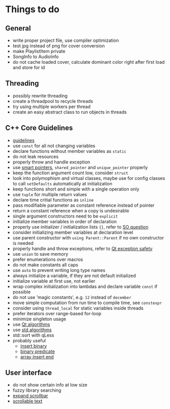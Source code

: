 # Things to do

## General
- write proper project file, use compiler optimization
- test jpg instead of png for cover conversion
- make PlaylistItem private
- SongInfo to AudioInfo
- do not cache loaded cover, calculate dominant color right after first load and store for id

## Threading
- possibly rewrite threading
- create a threadpool to recycle threads
- try using multiple workers per thread
- create an easy abstract class to run objects in threads

## C++ Core Guidelines
- [guidelines](https://github.com/isocpp/CppCoreGuidelines)
- use `const` for all not changing variables
- declare functions without member variables as `static`
- do not leak resources
- properly throw and handle exception
- use [smart pointers](https://stackoverflow.com/a/5026705), `shared_pointer` and `unique_pointer` properly
- keep the function argument count low, consider `struct`
- look into polymophism and virtual classes, maybe use for config classes to call `setDefaults` automatically at initialization
- keep functions short and simple with a single operation only
- use `tuple` for multiple return values
- declare time critial functions as `inline`
- pass modifiable parameter as constant reference instead of pointer
- return a constant reference when a copy is undesirable
- single argument constructors need to be `explicit`
- initialize member variables in order of declaration
- properly use initializer / initialization lists `{}`, refer to [SO question](https://stackoverflow.com/questions/18222926/why-is-list-initialization-using-curly-braces-better-than-the-alternatives)
- consider initializing member variables at declaration level
- use parent constructor with `using Parent::Parent` if no own constructor is needed
- properly handle and throw exceptions, refer to [Qt exception safety](http://doc.qt.io/qt-5/exceptionsafety.html)
- use `union` to save memory
- prefer enumerations over macros
- do not make constants all caps
- use `auto` to prevent writing long type names
- always initialize a variable, if they are not default initialized
- initialize variable at first use, not earlier
- wrap complex initialization into lambdas and declare variable `const` if possible
- do not use 'magic constants', e.g. `12` instead of `december`
- move simple computation from run time to compile time, see `constexpr`
- consider using `thread_local` for static variables inside threads
- prefer iterators over range-based for-loop
- minimize singleton usage
- use [Qt algorithms](http://doc.qt.io/qt-5/qtalgorithms.html)
- use [std algorithms](http://www.cplusplus.com/reference/algorithm/)
- std::sort with qLess<T>
- probably useful
    - [insert binary](https://stackoverflow.com/a/25524075/7057528)
    - [binary predicate](https://stackoverflow.com/a/4269392/7057528)
    - [array insert end](https://stackoverflow.com/a/5961066/7057528)
  
## User interface
- do not show certain info at low size
- fuzzy library searching
- [expand scrollbar](https://stackoverflow.com/a/23677355/7057528)
- [scrollable text](https://stackoverflow.com/a/10655396/7057528)
